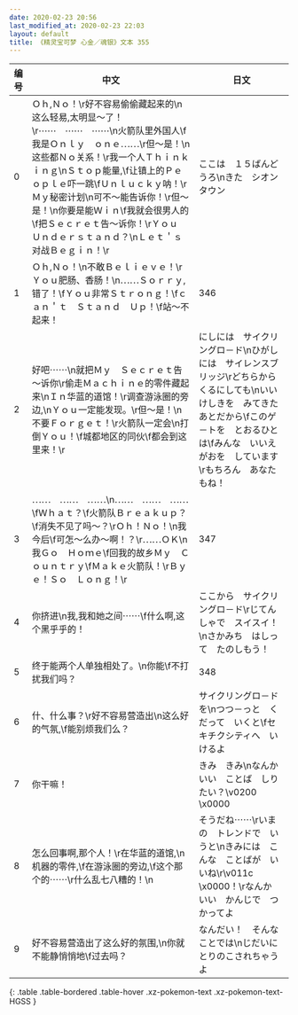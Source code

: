 ```yaml
---
date: 2020-02-23 20:56
last_modified_at: 2020-02-23 22:03
layout: default
title: 《精灵宝可梦 心金／魂银》文本 355
---
```

| 编号 | 中文 | 日文 |
| ---- | ---- | ---- |
| 0 | Ｏｈ,Ｎｏ！\r好不容易偷偷藏起来的\n这么轻易,太明显～了！\r⋯⋯　⋯⋯　⋯⋯\n火箭队里外国人\f我是Ｏｎｌｙ　ｏｎｅ⋯⋯\r但～是！\n这些都Ｎｏ关系！\r我一个人Ｔｈｉｎｋｉｎｇ\nＳｔｏｐ能量,\f让镇上的Ｐｅｏｐｌｅ吓一跳\fＵｎｌｕｃｋｙ呐！\rＭｙ秘密计划\n可不～能告诉你！\r但～是！\n你要是能Ｗｉｎ\f我就会很男人的\f把Ｓｅｃｒｅｔ告～诉你！\rＹｏｕ　Ｕｎｄｅｒｓｔａｎｄ？\nＬｅｔ＇ｓ对战Ｂｅｇｉｎ！\r | ここは　１５ばんどうろ\nきた　シオンタウン |
| 1 | Ｏｈ,Ｎｏ！\n不敢Ｂｅｌｉｅｖｅ！\rＹｏｕ肥肠、香肠！\n⋯⋯Ｓｏｒｒｙ,错了！\fＹｏｕ非常Ｓｔｒｏｎｇ！\fｃａｎ＇ｔ　Ｓｔａｎｄ　Ｕｐ！\f站～不起来！ | 346 |
| 2 | 好吧⋯⋯\n就把Ｍｙ　Ｓｅｃｒｅｔ告～诉你\r偷走Ｍａｃｈｉｎｅ的零件藏起来\nＩｎ华蓝的道馆！\r调查游泳圈的旁边,\nＹｏｕ一定能发现。\r但～是！\n不要Ｆｏｒｇｅｔ！\r火箭队一定会\n打倒Ｙｏｕ！\f城都地区的同伙\f都会到这里来！\r | にしには　サイクリングロ－ド\nひがしには　サイレンスブリッジ\rどちらから　くるにしても\nいいけしきを　みてきた　あとだから\fこのゲ－トを　とおるひとは\fみんな　いいえがおを　しています\rもちろん　あなたもね！ |
| 3 | ⋯⋯　⋯⋯　⋯⋯\n⋯⋯　⋯⋯　⋯⋯\fＷｈａｔ？\f火箭队Ｂｒｅａｋｕｐ？\f消失不见了吗～？\rＯｈ！Ｎｏ！\n我今后\f可怎～么办～啊！？\r⋯⋯ＯＫ\n我Ｇｏ　Ｈｏｍｅ\f回我的故乡Ｍｙ　Ｃｏｕｎｔｒｙ\fＭａｋｅ火箭队！\rＢｙｅ！Ｓｏ　Ｌｏｎｇ！\r | 347 |
| 4 | 你挤进\n我,我和她之间⋯⋯\f什么啊,这个黑乎乎的！ | ここから　サイクリングロ－ド\rじてんしゃで　スイスイ！\nさかみち　はしって　たのしもう！ |
| 5 | 终于能两个人单独相处了。\n你能\f不打扰我们吗？ | 348 |
| 6 | 什、什么事？\r好不容易营造出\n这么好的气氛,\f能别烦我们么？ | サイクリングロ－ドを\nつつ－っと　くだって　いくと\fセキチクシティへ　いけるよ |
| 7 | 你干嘛！ | きみ　きみ\nなんか　いい　ことば　しりたい？\v0200　\x0000 |
| 8 | 怎么回事啊,那个人！\r在华蓝的道馆,\n机器的零件,\f在游泳圈的旁边,\f这个那个的⋯⋯\r什么乱七八糟的！\n | そうだね⋯⋯\rいまの　トレンドで　いうと\nきみには　こんな　ことばが　いいね\r\v011c　\x0000！\rなんか　いい　かんじで　つかってよ |
| 9 | 好不容易营造出了这么好的氛围,\n你就不能静悄悄地\f过去吗？ | なんだい！　そんなことでは\nじだいに　とりのこされちゃうよ |
{: .table .table-bordered .table-hover .xz-pokemon-text .xz-pokemon-text-HGSS }